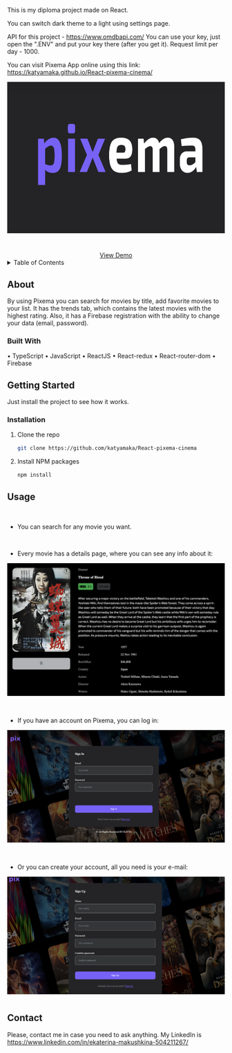 This is my diploma project made on React.

You can switch dark theme to a light using settings page.

API for this project - https://www.omdbapi.com/
You can use your key, just open the ".ENV" and put your key there (after you get it). Request limit per day - 1000.

You can visit Pixema App online using this link: https://katyamaka.github.io/React-pixema-cinema/

<div  align="center">
<img src="readme/pixema.png" alt="Logo" width="1000" height="350">
<h1 align="center">
  <a href="https://github.com/katyamaka/React-pixema-cinema">
    
  </a>
</h1>
</div>

<div align="center">
  <a href="https://katyamaka.github.io/React-pixema-cinema/">View Demo</a>
</div>

<details>
  <summary>Table of Contents</summary>
  <ol>
    <li>
      <a href="#about">About</a>
      <ul>
        <li><a href="#built-with">Built With</a></li>
      </ul>
    </li>
    <li>
      <a href="#getting-started">Getting Started</a>
      <ul>
        <li><a href="#installation">Installation</a></li>
      </ul>
    </li>    
    <li><a href="#usage">Usage</a></li>
    <li><a href="#contact">Contact</a></li>
  </ol>
</details>

## About

By using Pixema you can search for movies by title, add favorite movies to your list.
It has the trends tab, which contains the latest movies with the highest rating.
Also, it has a Firebase registration with the ability to change your data (email, password).

### Built With

• TypeScript
• JavaScript
• ReactJS
• React-redux
• React-router-dom
• Firebase

## Getting Started

Just install the project to see how it works.

### Installation

1. Clone the repo
   ```sh
   git clone https://github.com/katyamaka/React-pixema-cinema
   ```
2. Install NPM packages

   ```sh
   npm install
   ```

## Usage

<br>

- You can search for any movie you want.

<br>

- Every movie has a details page, where you can see any info about it:

![Details](/readme/details.png)

<br/>

- If you have an account on Pixema, you can log in:

![SignIn](/readme/sign-in.png)

<br/>

- Or you can create your account, all you need is your e-mail:

![SignUp](/readme/sign-up.png)

#

## Contact

Please, contact me in case you need to ask anything. My LinkedIn is https://www.linkedin.com/in/ekaterina-makushkina-504211267/
